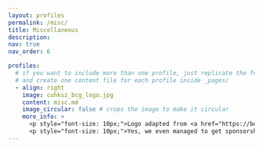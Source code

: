 ```yaml
---
layout: profiles
permalink: /misc/
title: Miscellaneous
description: 
nav: true
nav_order: 6

profiles:
  # if you want to include more than one profile, just replicate the following block
  # and create one content file for each profile inside _pages/
  - align: right
    image: cuhksz_bcg_logo.jpg
    content: misc.md
    image_circular: false # crops the image to make it circular
    more_info: >
      <p style="font-size: 10px;">Logo adapted from <a href="https://boardgamegeek.com/boardgame/230802/azul">AZUL</a> by <a href="https://corporate.asmodee.com/">Asmodee</a>.</p>
      <p style="font-size: 10px;">Yes, we even managed to get sponsorship once from Asmodee CN. </p>
---
```

